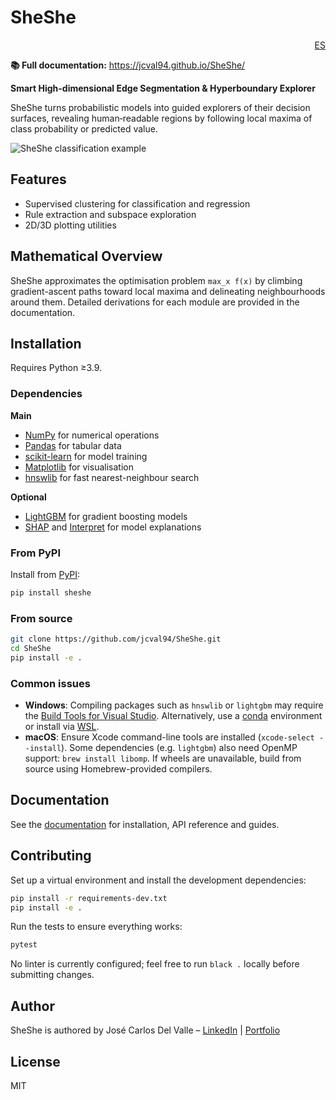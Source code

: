 # SheShe
<div align="right"><a href="README_ES.md">ES</a></div>
 
**📚 Full documentation:** https://jcval94.github.io/SheShe/

**Smart High-dimensional Edge Segmentation & Hyperboundary Explorer**

SheShe turns probabilistic models into guided explorers of their decision surfaces, revealing human‑readable regions by following local maxima of class probability or predicted value.

![SheShe classification example](images/sheshe_class_1.png)

## Features
- Supervised clustering for classification and regression
- Rule extraction and subspace exploration
- 2D/3D plotting utilities

## Mathematical Overview
SheShe approximates the optimisation problem <code>max_x f(x)</code> by climbing gradient-ascent paths toward local maxima and delineating neighbourhoods around them. Detailed derivations for each module are provided in the documentation.

## Installation
Requires Python ≥3.9.

### Dependencies

**Main**

- [NumPy](https://numpy.org/) for numerical operations
- [Pandas](https://pandas.pydata.org/) for tabular data
- [scikit-learn](https://scikit-learn.org/) for model training
- [Matplotlib](https://matplotlib.org/) for visualisation
- [hnswlib](https://github.com/nmslib/hnswlib) for fast nearest-neighbour search

**Optional**

- [LightGBM](https://lightgbm.readthedocs.io/) for gradient boosting models
- [SHAP](https://shap.readthedocs.io/) and [Interpret](https://interpret.ml/) for model explanations

### From PyPI

Install from [PyPI](https://pypi.org/project/sheshe/):

```bash
pip install sheshe
```

### From source

```bash
git clone https://github.com/jcval94/SheShe.git
cd SheShe
pip install -e .
```

### Common issues

- **Windows**: Compiling packages such as `hnswlib` or `lightgbm` may require the
  [Build Tools for Visual Studio](https://visualstudio.microsoft.com/visual-cpp-build-tools/).
  Alternatively, use a [conda](https://conda.io/) environment or
  install via [WSL](https://learn.microsoft.com/windows/wsl/install).
- **macOS**: Ensure Xcode command-line tools are installed (`xcode-select --install`).
  Some dependencies (e.g. `lightgbm`) also need OpenMP support: `brew install libomp`.
  If wheels are unavailable, build from source using Homebrew-provided compilers.

## Documentation
See the [documentation](https://jcval94.github.io/SheShe/) for installation, API reference and guides.

## Contributing
Set up a virtual environment and install the development dependencies:

```bash
pip install -r requirements-dev.txt
pip install -e .
```

Run the tests to ensure everything works:

```bash
pytest
```

No linter is currently configured; feel free to run `black .` locally before submitting changes.

## Author
SheShe is authored by José Carlos Del Valle – [LinkedIn](https://www.linkedin.com/in/jose-carlos-del-valle/) | [Portfolio](https://jcval94.github.io/Portfolio/)

## License
MIT
